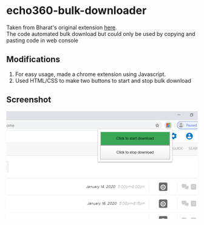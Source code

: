 # echo360-bulk-downloader
Taken from Bharat's original extension [here](https://github.com/bmiddha/echo360-bulk-downloader).  
The code automated bulk download but could only be used by copying and pasting code in web console

## Modifications
1. For easy usage, made a chrome extension using Javascript.  
2. Used HTML/CSS to make two buttons to start and stop bulk download

## Screenshot
![ScreenShot](extension.png)




